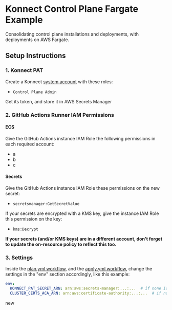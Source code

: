 # Konnect Control Plane Fargate Example

Consolidating control plane installations and deployments, with deployments on AWS Fargate.

## Setup Instructions

### 1. Konnect PAT

Create a Konnect [system account](https://docs.konghq.com/konnect/org-management/system-accounts/) with these roles:

* `Control Plane Admin`

Get its token, and store it in AWS Secrets Manager

### 2. GitHub Actions Runner IAM Permissions

#### ECS

Give the GitHub Actions instance IAM Role the following permissions in each required account:

* a
* b
* c

#### Secrets

Give the GitHub Actions instance IAM Role these permissions on the new secret:

* `secretsmanager:GetSecretValue`

If your secrets are encrypted with a KMS key, give the instance IAM Role this permission on the key:

* `kms:Decrypt`

**If your secrets (and/or KMS keys) are in a different account, don't forget to update the on-resource policy to reflect this too.**

### 3. Settings

Inside the [plan.yml workflow](.github/workflows/plan.yml), and the [apply.yml workflow](.github/workflows/apply.yml), change the settings in the "env" section accordingly, like this example:

```yaml
env:
  KONNECT_PAT_SECRET_ARN: arn:aws:secrets-manager:...:...  # if none is provided, KONNECT_TOKEN env var will be used.
  CLUSTER_CERTS_ACA_ARN: arn:aws:certificate-authority:...:...  # if none is provided, one will be generated per-CP.
```

new